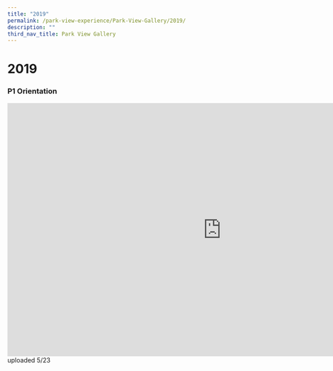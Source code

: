 ```yaml
---
title: "2019"
permalink: /park-view-experience/Park-View-Gallery/2019/
description: ""
third_nav_title: Park View Gallery
---
```

# **2019**


<h3> P1 Orientation</h3>

<iframe allowfullscreen="true" height="569" width="960" frameborder="0" src="https://docs.google.com/presentation/d/e/2PACX-1vSEtVlFZXgwXgjW5aoWWGlFRh9INF82QV7Y9OgFOf2OZF6xMnRZqr3_DqjEujFxj3X2ULh6f6mLUPmj/embed?start=true&amp;loop=true&amp;delayms=5000"></iframe>
uploaded 5/23